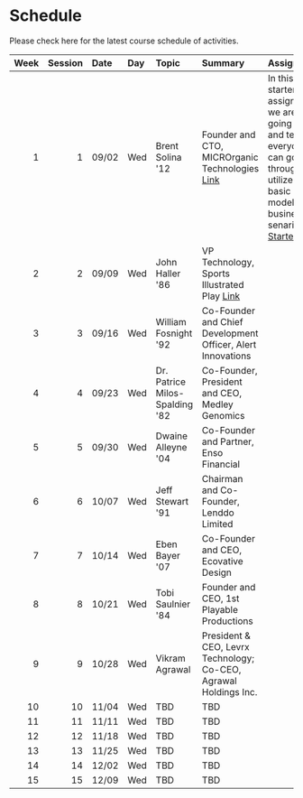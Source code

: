Schedule
============================


Please check here for the latest course schedule of activities.

|   Week |   Session | Date   | Day   | Topic                          | Summary                                                                   | Assignment                                                                                                                                                                                                         | Due   |
|-------:|----------:|:-------|:------|:-------------------------------|:--------------------------------------------------------------------------|:-------------------------------------------------------------------------------------------------------------------------------------------------------------------------------------------------------------------|:------|
|      1 |         1 | 09/02  | Wed   | Brent Solina '12               | Founder and CTO, MICROrganic Technologies [Link](../../sessions/session1) | In this starter assignment, we are just going to try and test that everyone can go through and utilize some basic modeling of business senarios. [Starter](https://rpi.box.com/s/ldy9h2bfaz00gek5a9cotyz21sboab95) | 09/10 |
|      2 |         2 | 09/09  | Wed   | John Haller '86                | VP Technology, Sports Illustrated Play [Link](../../sessions/session2)    |                                                                                                                                                                                                                    |       |
|      3 |         3 | 09/16  | Wed   | William Fosnight '92           | Co-Founder and Chief Development Officer, Alert Innovations               |                                                                                                                                                                                                                    |       |
|      4 |         4 | 09/23  | Wed   | Dr. Patrice Milos-Spalding '82 | Co-Founder, President and CEO, Medley Genomics                            |                                                                                                                                                                                                                    |       |
|      5 |         5 | 09/30  | Wed   | Dwaine Alleyne '04             | Co-Founder and Partner, Enso Financial                                    |                                                                                                                                                                                                                    |       |
|      6 |         6 | 10/07  | Wed   | Jeff Stewart '91               | Chairman and Co-Founder, Lenddo Limited                                   |                                                                                                                                                                                                                    |       |
|      7 |         7 | 10/14  | Wed   | Eben Bayer '07                 | Co-Founder and CEO, Ecovative Design                                      |                                                                                                                                                                                                                    |       |
|      8 |         8 | 10/21  | Wed   | Tobi Saulnier '84              | Founder and CEO, 1st Playable Productions                                 |                                                                                                                                                                                                                    |       |
|      9 |         9 | 10/28  | Wed   | Vikram Agrawal                 | President & CEO, Levrx Technology; Co-CEO, Agrawal Holdings Inc.          |                                                                                                                                                                                                                    |       |
|     10 |        10 | 11/04  | Wed   | TBD                            | TBD                                                                       |                                                                                                                                                                                                                    |       |
|     11 |        11 | 11/11  | Wed   | TBD                            | TBD                                                                       |                                                                                                                                                                                                                    |       |
|     12 |        12 | 11/18  | Wed   | TBD                            | TBD                                                                       |                                                                                                                                                                                                                    |       |
|     13 |        13 | 11/25  | Wed   | TBD                            | TBD                                                                       |                                                                                                                                                                                                                    |       |
|     14 |        14 | 12/02  | Wed   | TBD                            | TBD                                                                       |                                                                                                                                                                                                                    |       |
|     15 |        15 | 12/09  | Wed   | TBD                            | TBD                                                                       |                                                                                                                                                                                                                    |       |